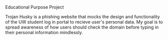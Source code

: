 Educational Purpose Project

Trojan Husky is a phishing website that mocks the design and functionality of the UW student log in portal to recieve user's personal data.
My goal is to spread awareness of how users should check the domain before typing in their personal information mindlessly.
